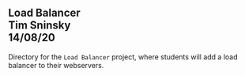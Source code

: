 **Load Balancer**\
Tim Sninsky\
14/08/20
---
Directory for the `Load Balancer` project, where students will add a load balancer to their webservers.
